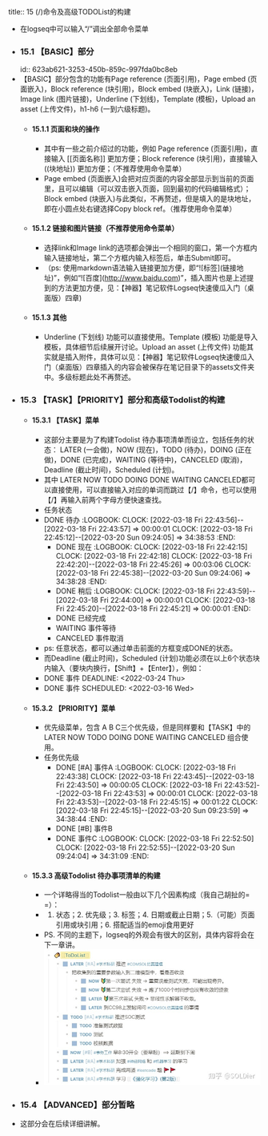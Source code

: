 title:: 15  (/)命令及高级TODOList的构建

- 在logseq中可以输入“/”调出全部命令菜单
- ### 15.1 【BASIC】部分
  id:: 623ab621-3253-450b-859c-997fda0bc8eb
- 【BASIC】部分包含的功能有Page reference (页面引用)，Page embed (页面嵌入)，Block reference (块引用)，Block embed (块嵌入)，Link (链接)，Image link (图片链接)，Underline (下划线)，Template (模板)，Upload an asset (上传文件)，h1-h6 (一到六级标题)。
	- #### 15.1.1 页面和块的操作
		- 其中有一些之前介绍过的功能，例如 Page reference (页面引用)，直接输入 \[[页面名称]] 更加方便；Block reference (块引用)，直接输入 ((块地址)) 更加方便；（不推荐使用命令菜单）
		- Page embed (页面嵌入)会把对应页面的内容全部显示到当前的页面里，且可以编辑（可以双击嵌入页面，回到最初的代码编辑格式）；Block embed (块嵌入)与此类似，不再赘述，但是填入的是块地址，即在小圆点处右键选择Copy block ref。（推荐使用命令菜单）
	- #### 15.1.2 链接和图片链接（不推荐使用命令菜单）
		- 选择link和Image link的选项都会弹出一个相同的窗口，第一个方框内输入链接地址，第二个方框内输入标签后，单击Submit即可。
		- （ps: 使用markdown语法输入链接更加方便，即“!\[标签](链接地址)”，例如“!\[百度](http://www.baidu.com)”，插入图片也是上述提到的方法更加方便，见：【神器】笔记软件Logseq快速傻瓜入门（桌面版）四章)
	- #### 15.1.3 其他
		- Underline (下划线) 功能可以直接使用。Template (模板) 功能是导入模板，具体细节后续展开讨论。Upload an asset (上传文件) 功能其实就是插入附件，具体可以见：【神器】笔记软件Logseq快速傻瓜入门（桌面版）四章插入的内容会被保存在笔记目录下的assets文件夹中。多级标题此处不再赘述。
- ### 15.3 【TASK】【PRIORITY】部分和高级Todolist的构建
	- #### 15.3.1 【TASK】菜单
		- 这部分主要是为了构建Todolist 待办事项清单而设立，包括任务的状态： LATER (一会做)，NOW (现在)，TODO (待办)，DOING (正在做)，DONE (已完成)，WAITING (等待中)，CANCELED (取消)，Deadline (截止时间)，Scheduled (计划)。
		- 其中 LATER NOW TODO DOING DONE WAITING CANCELED都可以直接使用，可以直接输入对应的单词而跳过【/】命令，也可以使用【/】再输入前两个字母方便快速查找。
		- 任务状态
		- DONE 待办
		  :LOGBOOK:
		  CLOCK: [2022-03-18 Fri 22:43:56]--[2022-03-18 Fri 22:43:57] =>  00:00:01
		  CLOCK: [2022-03-18 Fri 22:45:12]--[2022-03-20 Sun 09:24:05] =>  34:38:53
		  :END:
			- DONE 现在
			  :LOGBOOK:
			  CLOCK: [2022-03-18 Fri 22:42:15]
			  CLOCK: [2022-03-18 Fri 22:42:18]
			  CLOCK: [2022-03-18 Fri 22:42:20]--[2022-03-18 Fri 22:45:26] =>  00:03:06
			  CLOCK: [2022-03-18 Fri 22:45:38]--[2022-03-20 Sun 09:24:06] =>  34:38:28
			  :END:
			- DONE 稍后
			  :LOGBOOK:
			  CLOCK: [2022-03-18 Fri 22:43:59]--[2022-03-18 Fri 22:44:00] =>  00:00:01
			  CLOCK: [2022-03-18 Fri 22:45:20]--[2022-03-18 Fri 22:45:21] =>  00:00:01
			  :END:
			- DONE 已经完成
			- WAITING  事件等待
			- CANCELED 事件取消
		- ps: 任意状态，都可以通过单击前面的方框变成DONE的状态。
		- 而Deadline (截止时间)，Scheduled (计划)功能必须在以上6个状态块内输入（要块内换行，【Shift】+【Enter】），例如：
		- DONE 事件
		  DEADLINE: <2022-03-24 Thu>
		- DONE 事件
		  SCHEDULED: <2022-03-16 Wed>
	- #### 15.3.2 【PRIORITY】菜单
		- 优先级菜单，包含 A B C三个优先级，但是同样要和【TASK】中的 LATER NOW TODO DOING DONE WAITING CANCELED 组合使用。
		- 任务优先级
			- DONE [#A] 事件A
			  :LOGBOOK:
			  CLOCK: [2022-03-18 Fri 22:43:38]
			  CLOCK: [2022-03-18 Fri 22:43:45]--[2022-03-18 Fri 22:43:50] =>  00:00:05
			  CLOCK: [2022-03-18 Fri 22:43:52]--[2022-03-18 Fri 22:43:53] =>  00:00:01
			  CLOCK: [2022-03-18 Fri 22:43:53]--[2022-03-18 Fri 22:45:15] =>  00:01:22
			  CLOCK: [2022-03-18 Fri 22:45:15]--[2022-03-20 Sun 09:23:59] =>  34:38:44
			  :END:
			- DONE  [#B] 事件B
			- DONE 事件C
			  :LOGBOOK:
			  CLOCK: [2022-03-18 Fri 22:52:50]
			  CLOCK: [2022-03-18 Fri 22:52:55]--[2022-03-20 Sun 09:24:04] =>  34:31:09
			  :END:
	- #### 15.3.3 高级Todolist 待办事项清单的构建
		- 一个详略得当的Todolist一般由以下几个因素构成（我自己胡扯的= =）：
		- 1. 状态；2. 优先级；3. 标签；4. 日期或截止日期；5.（可能）页面引用或块引用；6. 搭配适当的emoji食用更好
		- PS. 不同的主题下，logseq的外观会有很大的区别，具体内容将会在下一章讲。
		- ![image.png](../assets/image_1648015421961_0.png)
- ### 15.4 【ADVANCED】部分暂略
- 这部分会在后续详细讲解。